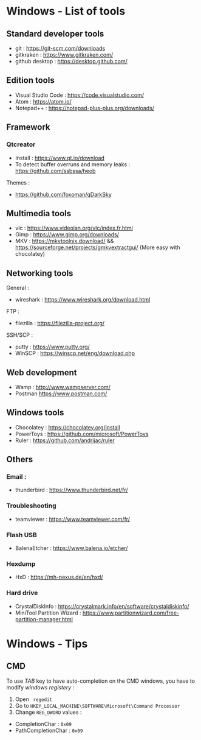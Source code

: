 # Windows - List of tools

## Standard developer tools

- git : https://git-scm.com/downloads
- gitkraken : https://www.gitkraken.com/
- github desktop : https://desktop.github.com/

## Edition tools

- Visual Studio Code : https://code.visualstudio.com/
- Atom : https://atom.io/
- Notepad++ : https://notepad-plus-plus.org/downloads/

## Framework
### Qtcreator
- Install : https://www.qt.io/download
- To detect buffer overruns and memory leaks : https://github.com/ssbssa/heob

Themes :
- https://github.com/foxoman/qDarkSky

## Multimedia tools

- vlc : https://www.videolan.org/vlc/index.fr.html
- Gimp : https://www.gimp.org/downloads/
- MKV : https://mkvtoolnix.download/ && https://sourceforge.net/projects/gmkvextractgui/ (More easy with chocolatey)

## Networking tools

General :
- wireshark : https://www.wireshark.org/download.html

FTP :
- filezilla : https://filezilla-project.org/

SSH/SCP :
- putty : https://www.putty.org/
- WinSCP : https://winscp.net/eng/download.php

## Web development

- Wamp : http://www.wampserver.com/
- Postman https://www.postman.com/

## Windows tools

- Chocolatey : https://chocolatey.org/install
- PowerToys : https://github.com/microsoft/PowerToys
- Ruler : https://github.com/andrijac/ruler

## Others

### Email :
- thunderbird : https://www.thunderbird.net/fr/

### Troubleshooting
- teamviewer : https://www.teamviewer.com/fr/

### Flash USB
- BalenaEtcher : https://www.balena.io/etcher/

### Hexdump
- HxD : https://mh-nexus.de/en/hxd/

### Hard drive
- CrystalDiskInfo : https://crystalmark.info/en/software/crystaldiskinfo/
- MiniTool Partition Wizard : https://www.partitionwizard.com/free-partition-manager.html

# Windows - Tips
## CMD

To use _TAB_ key to have auto-completion on the CMD windows, you have to modify _windows registery_ :  
1) Open ` regedit`  
2) Go to `HKEY_LOCAL_MACHINE\SOFTWARE\Microsoft\Command Processor`  
3) Change `REG_DWORD` values :  
- CompletionChar : `0x09`  
- PathCompletionChar : `0x09`  
